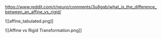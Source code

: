 https://www.reddit.com/r/neuro/comments/3u8gqb/what_is_the_difference_between_an_affine_vs_rigid/


![[affine_tabulated.png]]

![[Affine vs Rigid Transformation.png]]
